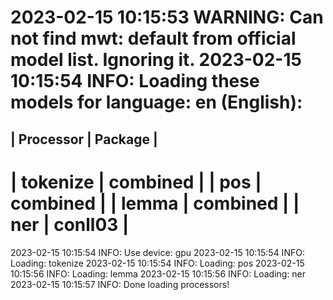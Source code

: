 2023-02-15 10:15:53 WARNING: Can not find mwt: default from official model list. Ignoring it.
2023-02-15 10:15:54 INFO: Loading these models for language: en (English):
========================
| Processor | Package  |
------------------------
| tokenize  | combined |
| pos       | combined |
| lemma     | combined |
| ner       | conll03  |
========================

2023-02-15 10:15:54 INFO: Use device: gpu
2023-02-15 10:15:54 INFO: Loading: tokenize
2023-02-15 10:15:54 INFO: Loading: pos
2023-02-15 10:15:56 INFO: Loading: lemma
2023-02-15 10:15:56 INFO: Loading: ner
2023-02-15 10:15:57 INFO: Done loading processors!

